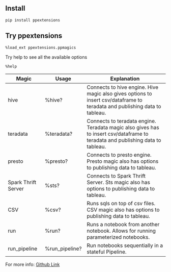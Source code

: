 ## Install 
```
pip install ppextensions
```

## Try ppextensions
```
%load_ext ppextensions.ppmagics
```

Try help to see all the available options
```
%help
```

| Magic               | Usage          | Explanation                                                                                                                    |
|---------------------|----------------|--------------------------------------------------------------------------------------------------------------------------------|
| hive                | %hive?         | Connects to hive engine. Hive magic also gives options to insert csv/dataframe to teradata and publishing data to tableau.     |
| teradata            | %teradata?     | Connects to teradata engine. Teradata magic also gives has to insert csv/dataframe to teradata and publishing data to tableau. |
| presto              | %presto?       | Connects to presto engine. Presto magic also has options to publishing data to tableau.                                        |
| Spark Thrift Server | %sts?          | Connects to Spark Thrift Server. Sts magic also has options to publishing data to tableau.                                     |
| CSV                 | %csv?          | Runs sqls on top of csv files. CSV magic also has options to publishing data to tableau.                                       |
| run                 | %run?          | Runs a notebook from another notebook. Allows for running parameterized notebooks.                                             |
| run_pipeline        | %run_pipeline? | Run notebooks sequentially in a stateful Pipeline.                                                                             |


For more info:
[Github Link](https://github.com/paypal/PPExtensions/)
